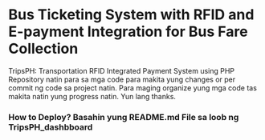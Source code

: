 # Bus Ticketing System with RFID and E-payment Integration for Bus Fare Collection
TripsPH: Transportation RFID Integrated Payment System using PHP
Repository natin para sa mga code para makita yung changes or per commit ng code sa project natin. Para 
maging organize yung mga code tas makita natin yung progress natin. Yun lang thanks.

### ****How to Deploy? Basahin yung README.md File sa loob ng TripsPH_dashbboard****
